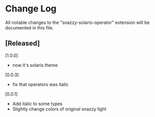 # Change Log

All notable changes to the "snazzy-solaris-operator" extension will be documented in this file.

## [Released]

[1.0.0]

- now it's solaris theme

[0.0.3]

- fix that operators was italic

[0.0.1]

- Add italic to some types
- Slightly change colors of original snazzy light
